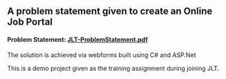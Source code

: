 ## A problem statement given to create an Online Job Portal

#### Problem Statement: **[JLT-ProblemStatement.pdf](https://github.com/biplobmanna/JLTProject/blob/master/JLT-ProblemStatement.pdf)**

The solution is achieved via webforms built using C# and ASP.Net

This is a demo project given as the training assignment during joining JLT.
